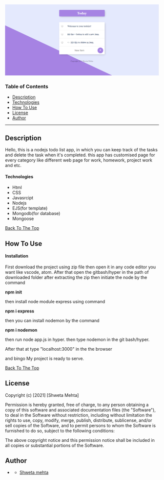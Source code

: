 ![Project Image](todoapp.png)

### Table of Contents

- [Description](#description)
- [Technologies](#technologies)
- [How To Use](#how-to-use)
- [License](#license)
- [Author](#author)


---

## Description
Hello, this is a nodejs todo list app, in which you can keep track of the tasks and delete the task when it's completed. this app has customised page for every category like different web page for work, homework, project work and etc.

#### Technologies

- Html
- CSS
- Javasrcipt
- Nodejs
- EJS(for template)
- Mongodb(for database)
- Mongoose

[Back To The Top](#read-me-template)

## How To Use

#### Installation

First download the project using zip file then open it in any code editor you want like vscode, atom.
After that open the gitbash/hyper in the path of downloaded folder after extracting the zip
then initiate the node by the command

<b>npm init</b>

then install node module express using command 

<b>npm i express</b>

then you can install nodemon by the command

<b>npm i nodemon</b>

then run node app.js in hyper.
then type nodemon in the git bash/hyper.


After that at type "localhost:3000" in the the browser 

and bingo My project is ready to serve.



[Back To The Top](#read-me-template)


## License


Copyright (c) [2021] [Shweta Mehta]

Permission is hereby granted, free of charge, to any person obtaining a copy
of this software and associated documentation files (the "Software"), to deal
in the Software without restriction, including without limitation the rights
to use, copy, modify, merge, publish, distribute, sublicense, and/or sell
copies of the Software, and to permit persons to whom the Software is
furnished to do so, subject to the following conditions:

The above copyright notice and this permission notice shall be included in all
copies or substantial portions of the Software.


## Author 
- - [Shweta mehta](https://github.com/shweta588)